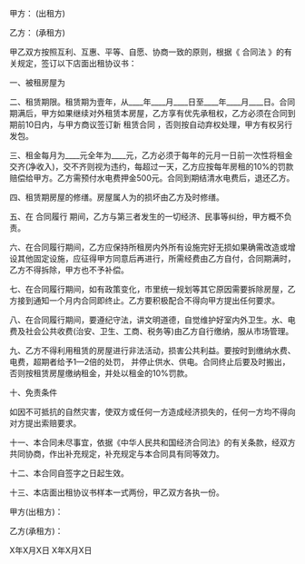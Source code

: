 
 


甲方： (出租方)


乙方： (承租方)


甲乙双方按照互利、互惠、平等、自愿、协商一致的原则，根据《
合同法
》的有关规定，签订以下店面出租协议书：


一、被租房屋为


二、租赁期限。租赁期为壹年，从____年____月____日至____年____月____日。合同期满后，甲方如果继续对外租赁本房屋，乙方享有优先承租权，乙方必须在合同到期前10日内，与甲方商议签订新
租赁合同
，否则按自动弃权处理，甲方有权另行发包。


三、租金每月为____元全年为____元，乙方必须于每年的元月一日前一次性将租金交齐(净收入)，交不齐则视为违约，每超过一天，乙方应按每年房租的10%的罚款赔偿给甲方。乙方需预付水电费押金500元。合同到期结清水电费后，退还乙方。


四、租赁期房屋的修缮。房屋属人为的损坏由乙方及时修缮。


五、在
合同履行
期间，乙方与第三者发生的一切经济、民事等纠纷，甲方概不负责。


六、在合同履行期间，乙方应保持所租房内外所有设施完好无损如果确需改造或增设其他固定设施，应征得甲方同意后再进行，所需经费由乙方自付，合同期满时，乙方不得拆除，甲方也不予补偿。


七、在合同履行期间，如有政策变化，市里统一规划等其它原因需要拆除房屋，乙方接到通知一个月内合同即终止。乙方要积极配合不得向甲方提出任何要求。


八、在合同履行期间，要遵纪守法，讲文明道德，自觉维护好室内外卫生。水、电费及社会公共收费(治安、卫生、工商、税务等)由乙方自行缴纳，服从市场管理。


九、乙方不得利用租赁的房屋进行非法活动，损害公共利益。要按时到缴纳水费、电费，超期者给予1—2倍的处罚， 并停止供水、供电。合同终止后要及时搬出，否则按租赁房屋缴纳租金，并处以租金的10%罚款。


十、免责条件


如因不可抵抗的自然灾害，使双方或任何一方造成经济损失的，任何一方均不得向对方提出索赔要求。


十一、本合同未尽事宜，依据《中华人民共和国经济合同法》的有关条款，经双方共同协商，作出补充规定，补充规定与本合同具有同等效力。


十二、本合同自签字之日起生效。


十三、本店面出租协议书样本一式两份，甲乙双方各执一份。


甲方(出租方)： 



乙方(承租方)：


X年X月X日 X年X月X日
 


 

 
 
 
 
 
  


  
 

  


  


  
 
 
 
 

